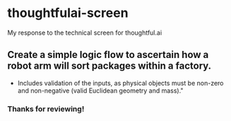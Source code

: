 # thoughtfulai-screen
My response to the technical screen for thoughtful.ai

## Create a simple logic flow to ascertain how a robot arm will sort packages within a factory.
* Includes validation of the inputs, as physical objects must be non-zero and non-negative (valid Euclidean geometry and mass)."

### Thanks for reviewing!
